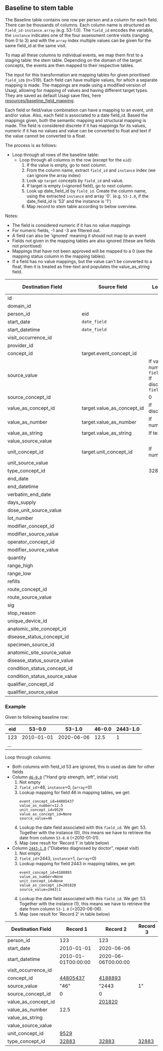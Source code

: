 ## Baseline to stem table

The Baseline table contains one row per person and a column for each field. There can be thousands of columns. Each column name is structured as `field_id-instance.array` (e.g. 53-1.0). The `field_id` encodes the variable, the `instance` indicates one of the four assessment centre visits (ranging from 0 to 3) and with the `array` index multiple values can be given for the same field_id at the same visit.

To map all these columns to individual events, we map them first to a staging table: the stem table. Depending on the domain of the target concepts, the events are then mapped to their respective tables.

The input for this transformation are mapping tables for given prioritised `field_id`s (n=519). Each field can have multiple values, for which a separate mapping is made. The mappings are made using a modified version of Usagi, allowing for mapping of values and having different target types. They are saved as default Usagi save files, here [resources/baseline_field_mapping](resources/baseline_field_mapping). 

Each field or field/value combination can have a mapping to an event, unit and/or value. Also, each field is associated to a date field_id. Based the mappings given, both the semantic mapping and structural mapping is made. The field is considered discrete if it has mappings for its values, numeric if it has no values and value can be converted to float and text if the value cannot be converted to a float.

The process is as follows:
- Loop through all rows of the baseline table:
  - Loop through all columns in the row (except for the `eid`):
    1. If the value is empty, go to next column.
    1. From the column name, extract `field_id` and `instance` index (we can ignore the array index)
    2. Look up `target` concepts by `field_id` and value.
    2. If target is empty (=ignored field), go to next column.
    3. Look up date_field_id by `field_id`. Create the column name, using the extracted `instance` and array '0'. (e.g. `53-1.0`, if the date_field_id is '53' and the instance is '1')
    4. Map record to stem table according to below overview.

Notes:
 - The field is considered numeric if it has no value mappings
 - For numeric fields, -1 and -3 are filtered out.
 - A field can also be 'ignored' meaning it should not map to an event
 - Fields not given in the mapping tables are also ignored (these are fields not prioritised)
 - Mappings that have not been approved will be mapped to a 0 (see the mapping status column in the mapping tables). 
 - If a field has no value mappings, but the value can't be converted to a float, then it is treated as free-text and populates the value_as_string field.

| Destination Field | Source field | Logic | Comment field |
| --- | --- | --- | --- |
| id |  |  |  |
| domain_id |  |  |  |
| person_id | eid |  |  |
| start_date | `date_field` |  |  |
| start_datetime | `date_field` |  |  |
| visit_occurrence_id |  |  | TBD |
| provider_id |  |  |  |
| concept_id | target.event_concept_id |  |  |
| source_value |  | If value numeric: `field_id`<br>If discrete: `field_id`|`value` |  |
| source_concept_id |  | 0 |  |
| value_as_concept_id | target.value_as_concept_id | If discrete |  |
| value_as_number | target.value_as_number | If numeric |  |
| value_as_string | target.value_as_string | If text |  |
| value_source_value |  |  |  |
| unit_concept_id | target.unit_concept_id | If numeric |  |
| unit_source_value |  |  |  |
| type_concept_id |  | 32883 | Survey |
| end_date |  |  |  |
| end_datetime |  |  |  |
| verbatim_end_date |  |  |  |
| days_supply |  |  |  |
| dose_unit_source_value |  |  |  |
| lot_number |  |  |  |
| modifier_concept_id |  |  |  |
| modifier_source_value |  |  |  |
| operator_concept_id |  |  |  |
| modifier_source_value |  |  |  |
| quantity |  |  |  |
| range_high |  |  |  |
| range_low |  |  |  |
| refills |  |  |  |
| route_concept_id |  |  |  |
| route_source_value |  |  |  |
| sig |  |  |  |
| stop_reason |  |  |  |
| unique_device_id |  |  |  |
| anatomic_site_concept_id |  |  |  |
| disease_status_concept_id |  |  |  |
| specimen_source_id |  |  |  |
| anatomic_site_source_value |  |  |  |
| disease_status_source_value |  |  |  |
| condition_status_concept_id |  |  |  |
| condition_status_source_value |  |  |  |
| qualifier_concept_id |  |  |  |
| qualifier_source_value |  |  |  |

### Example
Given te following baseline row:

| eid | 53-0.0 | 53-1.0 | 46-0.0 | 2443-1.0 |
| --- | --- | --- | --- | --- |
| 123 | 2010-01-01 | 2020-06-06 | 12.5 | 1 |
| ... |  |  |  |  |

Loop through columns:
- Both columns with field_id 53 are ignored, this is used as date for other fields
- Column [`46-0.0`](https://biobank.ctsu.ox.ac.uk/crystal/field.cgi?id=46) ("Hand grip strength, left", initial visit)
  1. Not empty
  2. `field_id`=46, `instance`=0, (`array`=0)
  3. Lookup mapping for field 46 in mapping tables, we get:
     ```
     event_concept_id=44805437
     value_as_number=12.5
     unit_concept_id=9529
     value_as_concept_id=None
     source_value=46
     ```
  4. Lookup the date field associated with this `field_id`. We get: 53. Together with the instance (0), this means we have to retrieve the date from column `53-0.0` (=2010-01-01).
  5. Map (see result for 'Record 1' in table below)
- Column [`2443-1.0`](https://biobank.ctsu.ox.ac.uk/crystal/field.cgi?id=2443) ("Diabetes diagnosed by doctor", repeat visit)
  1. Not empty
  2. `field_id`=2443, `instance`=1, (`array`=0)
  3. Lookup mapping for field 2443 in mapping tables, we get:
     ```
     event_concept_id=4188893
     value_as_number=None
     unit_concept_id=None
     value_as_concept_id=201820
     source_value=2443|1
     ```
  4. Lookup the date field associated with this `field_id`. We get: 53. Together with the instance (1), this means we have to retrieve the date from column `53-1.0` (=2020-06-06).
  5. Map (see result for 'Record 2' in table below)
     
| Destination Field | Record 1 | Record 2 | Record 3 |
| --- | --- | --- |--- |
| person_id | 123 | 123 |  |
| start_date | 2010-01-01 | 2020-06-06 |  |
| start_datetime | 2010-01-01T00:00:00 | 2020-06-06T00:00:00 |  |
| visit_occurrence_id |  |  |  |
| concept_id | [44805437](https://athena.ohdsi.org/search-terms/terms/44805437) | [4188893](https://athena.ohdsi.org/search-terms/terms/4188893) |  |
| source_value | "46" | "2443|1" |  |
| source_concept_id | 0 | 0 |  |
| value_as_concept_id |  | [201820](https://athena.ohdsi.org/search-terms/terms/201820) |  |
| value_as_number | 12.5 |  |  |
| value_as_string |  |  |  |
| value_source_value |  |  |  |
| unit_concept_id | [9529](https://athena.ohdsi.org/search-terms/terms/9529) |  |  |
| type_concept_id | [32883](https://athena.ohdsi.org/search-terms/terms/32883) | [32883](https://athena.ohdsi.org/search-terms/terms/32883) | [32883](https://athena.ohdsi.org/search-terms/terms/32883) |
